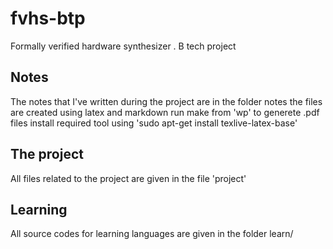 # fvhs-btp
Formally verified hardware synthesizer . B tech project

## Notes
The notes that I've written during the project are in the folder notes
the files are created using latex and markdown
run make from 'wp' to generete .pdf files
install required tool using 'sudo apt-get install texlive-latex-base'

## The project
All files related to the project are given in the file 'project'

## Learning
All source codes for learning languages are given in the folder learn/
